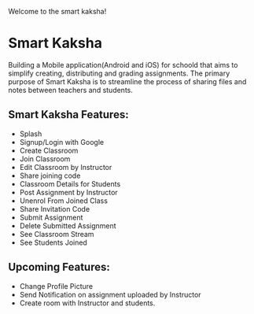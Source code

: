 Welcome to the smart kaksha!

# **Smart Kaksha**


Building a Mobile application(Android and iOS) for schoold that aims to simplify creating, distributing and grading assignments. The primary purpose of Smart Kaksha is to streamline the process of sharing files and notes between teachers and students.

## Smart Kaksha Features:

* Splash
* Signup/Login with Google
* Create Classroom
* Join Classroom
* Edit Classroom by Instructor
* Share joining code 
* Classroom Details for Students
* Post Assignment by Instructor
* Unenrol From Joined Class
* Share Invitation Code
* Submit Assignment
* Delete Submitted Assignment
* See Classroom Stream
* See Students Joined 

## Upcoming Features:

* Change Profile Picture
* Send Notification on assignment uploaded by Instructor
* Create room with Instructor and students.
